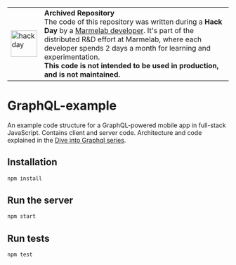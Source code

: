 <table>
        <tr>
            <td><img width="60" src="https://cdnjs.cloudflare.com/ajax/libs/octicons/8.5.0/svg/beaker.svg" alt="hackday" /></td>
            <td><strong>Archived Repository</strong><br />
                    The code of this repository was written during a <strong>Hack Day</strong> by a <a href="https://marmelab.com/en/jobs">Marmelab developer</a>. It's part of the distributed R&D effort at Marmelab, where each developer spends 2 days a month for learning and experimentation.<br />
        <strong>This code is not intended to be used in production, and is not maintained.</strong>
        </td>
        </tr>
</table>

# GraphQL-example

An example code structure for a GraphQL-powered mobile app in full-stack JavaScript. Contains client and server code. Architecture and code explained in the [Dive into Graphql series](https://marmelab.com/blog/2017/09/03/dive-into-graphql.html).

## Installation

```sh
npm install
```

## Run the server

```sh
npm start
```

## Run tests

```sh
npm test
```
